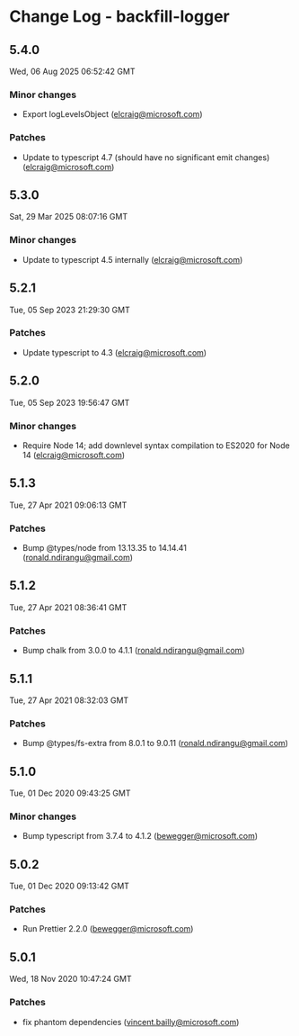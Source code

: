 # Change Log - backfill-logger

<!-- This log was last generated on Wed, 06 Aug 2025 06:52:42 GMT and should not be manually modified. -->

<!-- Start content -->

## 5.4.0

Wed, 06 Aug 2025 06:52:42 GMT

### Minor changes

- Export logLevelsObject (elcraig@microsoft.com)

### Patches

- Update to typescript 4.7 (should have no significant emit changes) (elcraig@microsoft.com)

## 5.3.0

Sat, 29 Mar 2025 08:07:16 GMT

### Minor changes

- Update to typescript 4.5 internally (elcraig@microsoft.com)

## 5.2.1

Tue, 05 Sep 2023 21:29:30 GMT

### Patches

- Update typescript to 4.3 (elcraig@microsoft.com)

## 5.2.0

Tue, 05 Sep 2023 19:56:47 GMT

### Minor changes

- Require Node 14; add downlevel syntax compilation to ES2020 for Node 14 (elcraig@microsoft.com)

## 5.1.3

Tue, 27 Apr 2021 09:06:13 GMT

### Patches

- Bump @types/node from 13.13.35 to 14.14.41 (ronald.ndirangu@gmail.com)

## 5.1.2

Tue, 27 Apr 2021 08:36:41 GMT

### Patches

- Bump chalk from 3.0.0 to 4.1.1 (ronald.ndirangu@gmail.com)

## 5.1.1

Tue, 27 Apr 2021 08:32:03 GMT

### Patches

- Bump @types/fs-extra from 8.0.1 to 9.0.11 (ronald.ndirangu@gmail.com)

## 5.1.0

Tue, 01 Dec 2020 09:43:25 GMT

### Minor changes

- Bump typescript from 3.7.4 to 4.1.2 (bewegger@microsoft.com)

## 5.0.2

Tue, 01 Dec 2020 09:13:42 GMT

### Patches

- Run Prettier 2.2.0 (bewegger@microsoft.com)

## 5.0.1

Wed, 18 Nov 2020 10:47:24 GMT

### Patches

- fix phantom dependencies (vincent.bailly@microsoft.com)
